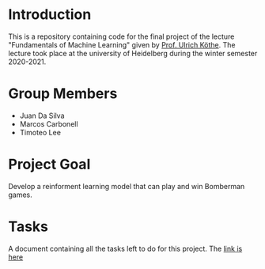 # Introduction

This is a repository containing code for the final project of the lecture "Fundamentals of Machine Learning" given by [Prof. Ulrich Köthe](https://hci.iwr.uni-heidelberg.de/vislearn/people/ullrich-koethe/). The lecture took place at the university of Heidelberg during the winter semester 2020-2021.

# Group Members
- Juan Da Silva
- Marcos Carbonell
- Timoteo Lee

# Project Goal

Develop a reinforment learning model that can play and win Bomberman games.

# Tasks

A document containing all the tasks left to do for this project. The [link is here](https://docs.google.com/document/d/1iGEbxAZgtv-CCyilZq7t_VMq2Zf81ArVI5BwMV3hjWM/edit?usp=sharing)

